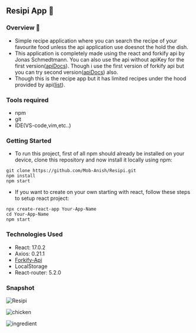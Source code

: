 ## Resipi App 🍲

### Overview 📓

- Simple recipe application where you can search the recipe of your favourite food unless the api application use doesnot the hold the dish.
- This application is completely made using the react and forkify api by Jonas Schmedtmann. You can also use the api without apiKey for the first version([apiDocs](https://forkify-api.herokuapp.com)). Though i use the first version of forkify api but you can try second version([apiDocs](https://forkify-api.herokuapp.com/v2)) also.
- Though this is the recipe app but it has limited recipes under the hood provided by api([list](https://forkify-api.herokuapp.com/phrases.html)).

### Tools required

* npm
* git
* IDE(VS-code,vim,etc..)

### Getting Started

* To run this project, first of all npm should already be installed on your device, clone this repository and now install it locally using npm:


```
git clone https://github.com/Mob-Anish/Resipi.git
npm install
npm start
```

* If you want to create on your own starting with react, follow these steps to setup react project:


```
npx create-react-app Your-App-Name
cd Your-App-Name
npm start
```

### Technologies Used 
* React: 17.0.2
* Axios: 0.21.1
* [Forkify-Api](https://forkify-api.herokuapp.com)
* LocalStorage
* React-router: 5.2.0

### Snapshot

![Resipi](https://user-images.githubusercontent.com/75711381/123782089-a5c98780-d8f4-11eb-9ee2-928bcaff21b2.PNG)

![chicken](https://user-images.githubusercontent.com/75711381/123782132-b417a380-d8f4-11eb-926a-f21fd0329f08.PNG)

![ingredient](https://user-images.githubusercontent.com/75711381/123782169-c09bfc00-d8f4-11eb-86e3-9928ea55236d.PNG)


